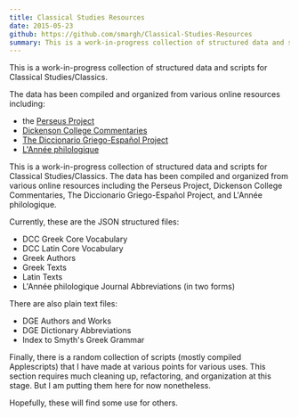```yaml
---
title: Classical Studies Resources
date: 2015-05-23
github: https://github.com/smargh/Classical-Studies-Resources
summary: This is a work-in-progress collection of structured data and scripts for Classical Studies/Classics.
---
```


This is a work-in-progress collection of structured data and scripts for Classical Studies/Classics.

The data has been compiled and organized from various online resources including:

+ the [Perseus Project](http://www.perseus.tufts.edu/)
+ [Dickenson College Commentaries](http://dcc.dickinson.edu/)
+ [The Diccionario Griego-Español Project](http://dge.cchs.csic.es/index.en)
+ [L'Année philologique](http://www.annee-philologique.com/)

This is a work-in-progress collection of structured data and scripts for Classical Studies/Classics. The data has been compiled and organized from various online resources including the Perseus Project, Dickenson College Commentaries, The Diccionario Griego-Español Project, and L'Année philologique.

Currently, these are the JSON structured files:

+ DCC Greek Core Vocabulary
+ DCC Latin Core Vocabulary
+ Greek Authors
+ Greek Texts
+ Latin Texts
+ L'Année philologique Journal Abbreviations (in two forms)

There are also plain text files:

+ DGE Authors and Works
+ DGE Dictionary Abbreviations
+ Index to Smyth's Greek Grammar

Finally, there is a random collection of scripts (mostly compiled Applescripts) that I have made at various points for various uses. This section requires much cleaning up, refactoring, and organization at this stage. But I am putting them here for now nonetheless.

Hopefully, these will find some use for others.

